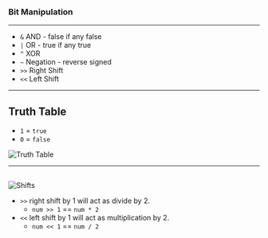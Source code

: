 ### Bit Manipulation

---

- `&` AND - false if any false
- `|` OR  - true if any true
- `^` XOR 
- `~` Negation - reverse signed
- `>>` Right Shift 
- `<<` Left Shift

---
## Truth Table

- `1` = `true`
- `0` = `false`

![Truth Table](https://he-s3.s3.amazonaws.com/media/uploads/cb985c2.png)

---
## 

![Shifts](https://beginnersbook.com/wp-content/uploads/2022/09/Shift_operators_java.jpg)

- `>>` right shift by 1 will act as divide by 2.
  - `num >> 1` == `num * 2`
- `<<` left shift by 1 will act as multiplication by 2.
  - `num << 1` == `num / 2`